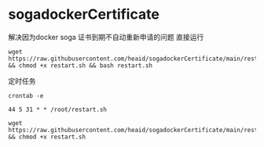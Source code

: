 # sogadockerCertificate
解决因为docker soga 证书到期不自动重新申请的问题
直接运行
```
wget https://raw.githubusercontent.com/heaid/sogadockerCertificate/main/restart.sh && chmod +x restart.sh && bash restart.sh
```

定时任务
```
crontab -e
```
```
44 5 31 * * /root/restart.sh
```
```
wget https://raw.githubusercontent.com/heaid/sogadockerCertificate/main/restart.sh && chmod +x restart.sh
```
